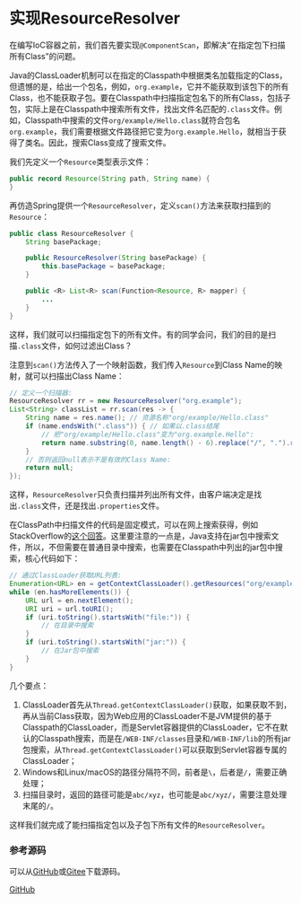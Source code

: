 # 实现ResourceResolver

在编写IoC容器之前，我们首先要实现`@ComponentScan`，即解决“在指定包下扫描所有Class”的问题。

Java的ClassLoader机制可以在指定的Classpath中根据类名加载指定的Class，但遗憾的是，给出一个包名，例如，`org.example`，它并不能获取到该包下的所有Class，也不能获取子包。要在Classpath中扫描指定包名下的所有Class，包括子包，实际上是在Classpath中搜索所有文件，找出文件名匹配的`.class`文件。例如，Classpath中搜索的文件`org/example/Hello.class`就符合包名`org.example`，我们需要根据文件路径把它变为`org.example.Hello`，就相当于获得了类名。因此，搜索Class变成了搜索文件。

我们先定义一个`Resource`类型表示文件：

```java
public record Resource(String path, String name) {
}
```

再仿造Spring提供一个`ResourceResolver`，定义`scan()`方法来获取扫描到的`Resource`：

```java
public class ResourceResolver {
    String basePackage;

    public ResourceResolver(String basePackage) {
        this.basePackage = basePackage;
    }

    public <R> List<R> scan(Function<Resource, R> mapper) {
        ...
    }
}
```

这样，我们就可以扫描指定包下的所有文件。有的同学会问，我们的目的是扫描`.class`文件，如何过滤出Class？

注意到`scan()`方法传入了一个映射函数，我们传入`Resource`到Class Name的映射，就可以扫描出Class Name：

```java
// 定义一个扫描器:
ResourceResolver rr = new ResourceResolver("org.example");
List<String> classList = rr.scan(res -> {
    String name = res.name(); // 资源名称"org/example/Hello.class"
    if (name.endsWith(".class")) { // 如果以.class结尾
        // 把"org/example/Hello.class"变为"org.example.Hello":
        return name.substring(0, name.length() - 6).replace("/", ".").replace("\\", ".");
    }
    // 否则返回null表示不是有效的Class Name:
    return null;
});
```

这样，`ResourceResolver`只负责扫描并列出所有文件，由客户端决定是找出`.class`文件，还是找出`.properties`文件。

在ClassPath中扫描文件的代码是固定模式，可以在网上搜索获得，例如StackOverflow的[这个回答](https://stackoverflow.com/questions/520328/can-you-find-all-classes-in-a-package-using-reflection#58773038)。这里要注意的一点是，Java支持在jar包中搜索文件，所以，不但需要在普通目录中搜索，也需要在Classpath中列出的jar包中搜索，核心代码如下：

```java
// 通过ClassLoader获取URL列表:
Enumeration<URL> en = getContextClassLoader().getResources("org/example");
while (en.hasMoreElements()) {
    URL url = en.nextElement();
    URI uri = url.toURI();
    if (uri.toString().startsWith("file:")) {
        // 在目录中搜索
    }
    if (uri.toString().startsWith("jar:")) {
        // 在Jar包中搜索
    }
}
```

几个要点：

1. ClassLoader首先从`Thread.getContextClassLoader()`获取，如果获取不到，再从当前Class获取，因为Web应用的ClassLoader不是JVM提供的基于Classpath的ClassLoader，而是Servlet容器提供的ClassLoader，它不在默认的Classpath搜索，而是在`/WEB-INF/classes`目录和`/WEB-INF/lib`的所有jar包搜索，从`Thread.getContextClassLoader()`可以获取到Servlet容器专属的ClassLoader；
2. Windows和Linux/macOS的路径分隔符不同，前者是`\`，后者是`/`，需要正确处理；
3. 扫描目录时，返回的路径可能是`abc/xyz`，也可能是`abc/xyz/`，需要注意处理末尾的`/`。

这样我们就完成了能扫描指定包以及子包下所有文件的`ResourceResolver`。

### 参考源码

可以从[GitHub](https://github.com/youkechaung/summer-framework/tree/main/step-by-step/resource-resolver)或[Gitee](https://gitee.com/liaoxuefeng/summer-framework/tree/main/step-by-step/resource-resolver)下载源码。

<a class="git-explorer" href="https://github.com/youkechaung/summer-framework/tree/main/step-by-step/resource-resolver">GitHub</a>
